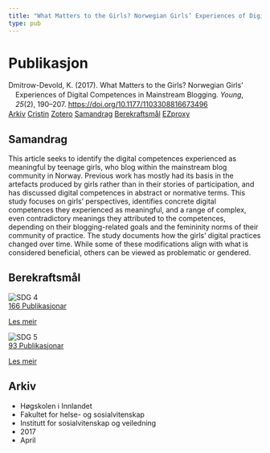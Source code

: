 ```yaml
---
title: "What Matters to the Girls? Norwegian Girls’ Experiences of Digital Competences in Mainstream Blogging"
type: pub
---
```

<h1>Publikasjon</h1>
<article id="csl-bib-container-8NC7MHQN" class="csl-bib-container">
  <div class="csl-bib-body" style="line-height: 1.35; padding-left: 1em; text-indent:-1em;">
  <div class="csl-entry">Dmitrow-Devold, K. (2017). What Matters to the Girls? Norwegian Girls&#x2019; Experiences of Digital Competences in Mainstream Blogging. <i>Young</i>, <i>25</i>(2), 190&#x2013;207. <a href="https://doi.org/10.1177/1103308816673496">https://doi.org/10.1177/1103308816673496</a></div>
</div>
  <div class="csl-bib-buttons">
    <a href="#taxonomy-article-8NC7MHQN" class="csl-bib-button">Arkiv</a>
    <a href="https://app.cristin.no/results/show.jsf?id=1463808" alt="Cristin URL" class="csl-bib-button">Cristin</a>
    <a href="http://zotero.org/groups/5022929/items/8NC7MHQN" alt="Zotero URL" class="csl-bib-button">Zotero</a>
    <a href="#abstract-article-8NC7MHQN" class="csl-bib-button">Samandrag</a>
    <a href="#sdg-article-8NC7MHQN" class="csl-bib-button">Berekraftsmål</a>
    <a href="http://ezproxy.inn.no/login?url=https://doi.org/10.1177/1103308816673496" class="csl-bib-button">EZproxy</a>
  </div>
  <div id="csl-bib-meta-container-8NC7MHQN"></div>
</article>
<div id="csl-bib-meta-8NC7MHQN" class="csl-bib-meta">
  <article id="abstract-article-8NC7MHQN" class="abstract-article">
    <h1>Samandrag</h1>
    This article seeks to identify the digital competences experienced as meaningful by teenage girls, who blog within the mainstream blog community in Norway. Previous work has mostly had its basis in the artefacts produced by girls rather than in their stories of participation, and has discussed digital competences in abstract or normative terms. This study focuses on girls’ perspectives, identifies concrete digital competences they experienced as meaningful, and a range of complex, even contradictory meanings they attributed to the competences, depending on their blogging-related goals and the femininity norms of their community of practice. The study documents how the girls’ digital practices changed over time. While some of these modifications align with what is considered beneficial, others can be viewed as problematic or gendered.
  </article>
  <article id="sdg-article-8NC7MHQN" class="sdg-article">
    <h1>Berekraftsmål</h1>
    <div class="sdg-container"><div id="sdg4" class="sdg">
<img src="{{< params subfolder >}}images/sdg/sdg04_no.png" class="image" alt="SDG 4">
<div class="sdg-overlay">
<a href="{{< params subfolder >}}no/archive/?sdg=4#archive" class="sdg-publication-count"><span>166</span> Publikasjonar</a>
<p><a href="https://www.fn.no/om-fn/fns-baerekraftsmaal/god-utdanning?lang=nno-NO" class="sdg-read-more">Les meir</a></p>
</div>
</div> <div id="sdg5" class="sdg">
<img src="{{< params subfolder >}}images/sdg/sdg05_no.png" class="image" alt="SDG 5">
<div class="sdg-overlay">
<a href="{{< params subfolder >}}no/archive/?sdg=5#archive" class="sdg-publication-count"><span>93</span> Publikasjonar</a>
<p><a href="https://www.fn.no/om-fn/fns-baerekraftsmaal/likestilling-mellom-kjoennene?lang=nno-NO" class="sdg-read-more">Les meir</a></p>
</div>
</div></div>
  </article>
  <article id="taxonomy-article-8NC7MHQN" class="taxonomy-article">
    <h1>Arkiv</h1>
    <ul>
      <li>Høgskolen i Innlandet</li>
      <li>Fakultet for helse- og sosialvitenskap</li>
      <li>Institutt for sosialvitenskap og veiledning</li>
      <li>2017</li>
      <li>April</li>
    </ul>
  </article>
</div>
